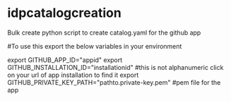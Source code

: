 # idpcatalogcreation
Bulk create python script to create catalog.yaml for the github app

#To use this export the below variables in your environment

export GITHUB_APP_ID="appid"
export GITHUB_INSTALLATION_ID="installationid" #this is not alphanumeric click on your url of app installation to find it
export GITHUB_PRIVATE_KEY_PATH="pathto.private-key.pem" #pem file for the app
